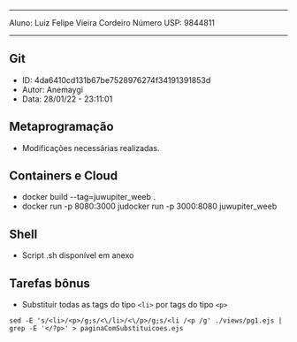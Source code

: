 <hr>

Aluno: Luiz Felipe Vieira Cordeiro
Número USP: 9844811

<hr>

## Git 

<ul>
	<li> ID: 4da6410cd131b67be7528976274f34191391853d </li>
	<li> Autor: Anemaygi <gianemayumisan@gmail.com> </li>
	<li> Data: 28/01/22 - 23:11:01 </li>
</ul>


## Metaprogramação

<ul>
	<li> Modificações necessárias realizadas. </li>
</ul>

## Containers e Cloud

<ul>
	<li> docker build --tag=juwupiter_weeb . </li>
	<li> docker run -p 8080:3000 judocker run -p 3000:8080 juwupiter_weeb </li>
</ul>

## Shell

<ul>
	<li> Script .sh disponível em anexo </li>
</ul>

## Tarefas bônus

- Substituir todas as tags do tipo `<li>` por tags do tipo `<p>`
```
sed -E 's/<li>/<p>/g;s/<\/li>/<\/p>/g;s/<li /<p /g' ./views/pg1.ejs | grep -E '</?p>' > paginaComSubstituicoes.ejs
```


